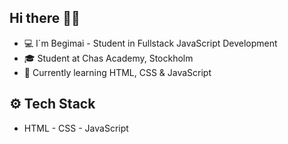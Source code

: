 ## Hi there 👋🏻

- 💻 I´m Begimai - Student in Fullstack JavaScript Development
- 🎓 Student at Chas Academy, Stockholm
- 🌱 Currently learning HTML, CSS & JavaScript

## ⚙️ Tech Stack
- HTML - CSS - JavaScript
